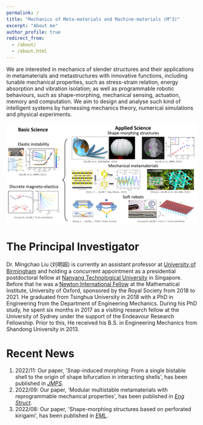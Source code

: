 ```yaml
---
permalink: /
title: "Mechanics of Meta-materials and Machine-materials (M^3)"
excerpt: "About me"
author_profile: true
redirect_from: 
  - /about/
  - /about.html
---
```


We are interested in mechanics of slender structures and their applications in metamaterials and metastructures with innovative functions, including tunable mechanical properties, such as stress-strain relation, energy absorption and vibration isolation; as well as programmable robotic behaviours, such as shape-morphing, mechanical sensing, actuation, memory and computation. We aim to design and analyse such kind of intelligent systems by harnessing mechanics theory, numerical simulations and physical experiments.

![Research Summary](/figures/ResearchSummary.png "Research Summary")

The Principal Investigator
======
Dr. Mingchao Liu (刘明超) is currently an assistant professor at [University of Birmingham](https://intranet.birmingham.ac.uk/index.aspx) and holding a concurrent appointment as a presidential postdoctoral fellow at [Nanyang Technological University](https://www.ntu.edu.sg/) in Singapore. Before that he was a [Newton International Fellow](https://royalsociety.org/grants-schemes-awards/grants/newton-international/) at the Mathematical Institute, University of Oxford, sponsored by the Royal Society from 2018 to 2021. He graduated from Tsinghua University in 2018 with a PhD in Engineering from the Department of Engineering Mechanics. During his PhD study, he spent six months in 2017 as a visiting research fellow at the University of Sydney under the support of the Endeavour Research Fellowship. Prior to this, He received his B.S. in Engineering Mechanics from Shandong University in 2013.

Recent News
======
1. 2022/11: Our paper, 'Snap-induced morphing: From a single bistable shell to the origin of shape bifurcation in interacting shells', has been published in [*JMPS*](https://doi.org/10.1016/j.jmps.2022.105116).
2. 2022/09: Our paper, 'Modular multistable metamaterials with reprogrammable mechanical properties', has been published in [*Eng Struct*](https://doi.org/10.1016/j.engstruct.2022.114976). 
3. 2022/08: Our paper, 'Shape-morphing structures based on perforated kirigami', has been published in [*EML*](https://doi.org/10.1016/j.eml.2022.101857). 
